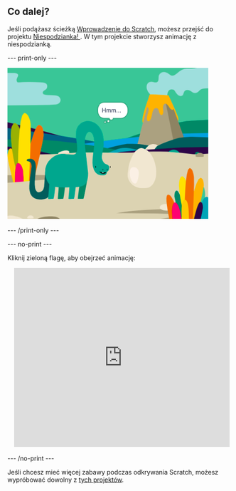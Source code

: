 ## Co dalej?

Jeśli podążasz ścieżką [Wprowadzenie do Scratch](https://projects.raspberrypi.org/pl-PL/pathways/scratch-intro), możesz przejść do projektu [Niespodzianka! ](https://projects.raspberrypi.org/pl-PL/projects/surprise-animation). W tym projekcie stworzysz animację z niespodzianką.

--- print-only ---

![Niespodzianka! projekt animacji.](images/surprise-story.png)

--- /print-only ---

--- no-print ---

Kliknij zieloną flagę, aby obejrzeć animację:

<div class="scratch-preview" style="margin-left: 15px;">
  <iframe allowtransparency="true" width="485" height="402" src="https://scratch.mit.edu/projects/embed/495932563/?autostart=false" frameborder="0"></iframe>
</div>

--- /no-print ---

Jeśli chcesz mieć więcej zabawy podczas odkrywania Scratch, możesz wypróbować dowolny z [tych projektów](https://projects.raspberrypi.org/pl-PL/projects?software%5B%5D=scratch&curriculum%5B%5D=%201).

